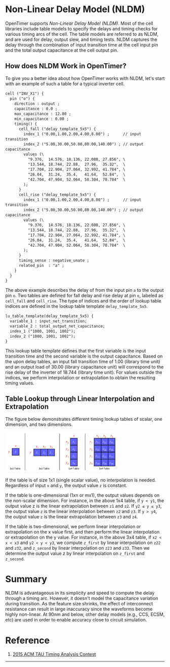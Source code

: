 # Non-Linear Delay Model (NLDM)

OpenTimer supports *Non-Linear Delay Model (NLDM)*.
Most of the cell libraries include table models to specify the delays and timing checks
for various timing arcs of the cell.
The table models are referred to as NLDM,
and are used for delay, output slew, and timing tests.
NLDM captures the delay through the combination of input transition time at the cell input pin
and the total output capacitance at the cell output pin.

## How does NLDM Work in OpenTimer?

To give you a better idea about how OpenTimer works with NLDM,
let's start with an example of such a table for a typical inverter cell.

```text
cell ("INV_X1") {
  pin ("o") {
    direction : output ;
    capacitance : 0.0 ;
    max_capacitance : 12.80 ;
    min_capacitance : 0.00 ;
    timing() {
      cell_fall ("delay_template_5x5") {
        index_1 ("0.00,1.00,2.00,4.00,8.00") ;      // input transition
        index_2 ("5.00,30.00,50.00,80.00,140.00") ; // output capacitance
        values (\
          "9.376,  14.576, 18.136, 22.088, 27.856", \
          "13.544, 18.744, 22.88,  27.96,  35.32",  \
          "17.704, 22.904, 27.064, 32.992, 41.784", \
          "26.04,  31.24,  35.4,   41.64,  52.84",  \
          "42.704, 47.904, 52.064, 58.304, 70.784"  \
        );
      }
      cell_rise ("delay_template_5x5") {
        index_1 ("0.00,1.00,2.00,4.00,8.00") ;      // input transition
        index_2 ("5.00,30.00,50.00,80.00,140.00") ; // output capacitance
        values (\
          "9.376,  14.576, 18.136, 22.088, 27.856", \
          "13.544, 18.744, 22.88,  27.96,  35.32",  \
          "17.704, 22.904, 27.064, 32.992, 41.784", \
          "26.04,  31.24,  35.4,   41.64,  52.84",  \
          "42.704, 47.904, 52.064, 58.304, 70.784"  \
        );
      }
      timing_sense : negative_unate ;
      related_pin  : "a" ;
    }
  }
}
```

The above example describes the delay of from the input pin `a` to the output pin `o`.
Two tables are defined for fall delay and rise delay at pin `o`,
labeled as `cell_fall` and `cell_rise`.
The type of indices and the order of lookup table indices are defined in the 
lookup table template `delay_template_5x5`.

```text
lu_table_template(delay_template_5x5) {
  variable_1 : input_net_transition;
  variable_2 : total_output_net_capacitance;
  index_1 ("1000, 1001, 1002");
  index_2 ("1000, 1001, 1002");
}
```

This lookup table template defines that the first variable is the input transition time
and the second variable is the output capacitance.
Based on the upon delay tables, an input fall transition time of 1.00 (library time unit)
and an output load of 30.00 (library capacitance unit) will correspond to the rise delay
of the inverter of 18.744 (library time unit).
For values outside the indices, we perform interpolation or extrapolation to obtain the resulting timing values.

## Table Lookup through Linear Interpolation and Extrapolation

The figure below demonstrates different timing lookup tables of scalar,
one dimension, and two dimensions.

<img src="../image/nldm.png" width="70%"> 

If the table is of size 1x1 (single scalar value),
no interpolation is needed. 
Regardless of input `x` and `y`, the output value `z` is constant.

If the table is one-dimensional (1xn or mx1),
the output values depends on the non-scalar dimension.
For instance, in the above 1x4 table, if `y < y1`, 
the output value z is the linear extrapolation between `z1` and `z2`.
If `y2 ≤ y ≤ y3`, the output value `z` is the linear interpolation 
between `z2` and `z3`.
If `y > y4`, the output value `z` is the linear extrapolation 
between `z3` and `z4`.

If the table is two-dimensional, 
we perform linear interpolation or extrapolation on the x value first,
and then perform the linear interpolation or extrapolation on the y value.
For instance, in the above 3x4 table,
if `x2 < x < x3` and `y2 < y < y3`, 
we compute `z_first` by linear interpolation on `z22` and `z32`,
and `z_second` by linear interpolation on `z23` and `z33`.
Then we determine the output value z by linear interpolation on
`z_first` and `z_second`.

# Summary

NLDM is advantageous in its simplicity and speed to compute the delay through a timing arc.
However, it doesn't model the capacitance variation during transition.
As the feature size shrinks,
the effect of interconnect resistance can result in large inaccuracy 
since the waveforms become highly non-linear.
At 90nm and below, 
other delay models (e.g., CCS, ECSM, etc) 
are used in order to enable accuracy close to circuit simulation.

# Reference

1. [2015 ACM TAU Timing Analysis Contest][TAU15]

* * *

[TAU15]:        https://sites.google.com/site/taucontest2015/

